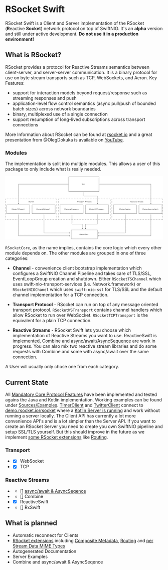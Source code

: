 # RSocket Swift
RSocket Swift is a Client and Server implementation of the RSocket  (**R**eactive **Socket**) network protocol on top of SwiftNIO. It's an **alpha** version and still under active development.
**Do not use it in a production environment!**

## What is RSocket?
RSocket provides a protocol for Reactive Streams semantics between client-server, and server-server communication. It is a binary protocol for use on byte stream transports such as TCP, WebSockets, and Aeron.
Key Features:
* support for interaction models beyond request/response such as streaming responses and push
* application-level flow control semantics (async pull/push of bounded batch sizes) across network boundaries
* binary, multiplexed use of a single connection
* support resumption of long-lived subscriptions across transport connections

More Information about RSocket can be found at [rsocket.io](https://rsocket.io/) and a great presentation from @OlegDokuka is available on [YouTube](https://www.youtube.com/watch?v=KapSjhUYSz4). 

### Modules
The implementation is split into multiple modules. This allows a user of this package to only include what is really needed.

![Module Overview](Resources/ModuleOverview.png) 

`RSocketCore`, as the name implies, contains the core logic which every other module depends on.
The other modules are grouped in one of three categories:

* **Channel** - convenience client bootstrap implementation which configures a SwiftNIO Channel Pipeline and takes care of TLS/SSL, EventLoopGroup creation and shutdown. Either `RSocketTSChannel` which uses swift-nio-transport-services (i.e. Network.framework) or `RSocketNIOChanel` which uses `swift-nio-ssl` for TLS/SSL and the default channel implementation for a TCP connection.

* **Transport Protocol** - RSocket can run on top of any message oriented transport protocol. `RSocketWSTransport` contains channel handlers which allow RSocket to run over WebSocket. `RSocketTCPTransport` is the equivalent for a plain TCP connection.

* **Reactive Streams** - RSocket Swift lets you choose which implementation of Reactive Streams you want to use. ReactiveSwift is implemented, Combine and [async/await/AsyncSequence](https://github.com/rsocket/rsocket-swift/pull/44) are work in progress. You can also mix two reactive stream libraries and do some requests with Combine and some with async/await over the same connection.

A User will usually only chose one from each category. 

## Current State
All [Mandatory Core Protocol Features](https://rsocket.io/docs/implementations) have been implemented and tested agains the Java and Kotlin implementation.
Working examples can be found under [Sources/Examples](https://github.com/rsocket/rsocket-swift/tree/main/Sources/Examples). [TimerClient](https://github.com/rsocket/rsocket-swift/blob/main/Sources/Examples/TimerClient/main.swift) and [TwitterClient](https://github.com/rsocket/rsocket-swift/blob/main/Sources/Examples/TwitterClient/main.swift) connect to [demo.rsocket.io/rsocket](http://demo.rsocket.io/) where a [Kotlin Server is running](https://github.com/rsocket/rsocket-demo/tree/master/src/main/kotlin/io/rsocket/demo/) and work without running a server locally.
The Client API has currently a lot more convenience API's and is a lot simpler than the Server API. If you want to create an RSocket Server you need to create you own SwiftNIO pipeline and setup SSL/TLS yourself. But this should improve in the future as we implement [some RSocket extensions](https://github.com/rsocket/rsocket/tree/master/Extensions) like [Routing](https://github.com/rsocket/rsocket/blob/master/Extensions/Routing.md).

### Transport
- - [x] WebSocket
- - [x] TCP

### Reactive Streams
- - [] [async/await & AsyncSeqence](https://github.com/rsocket/rsocket-swift/pull/44)
- - [] Combine
- - [x] ReactiveSwift
- - [] RxSwift

## What is planned
* Automatic reconnect for Clients
* [RSocket extensions](https://github.com/rsocket/rsocket/tree/master/Extensions) including [Composite Metadata](https://github.com/rsocket/rsocket/blob/master/Extensions/CompositeMetadata.md), [Routing](https://github.com/rsocket/rsocket/blob/master/Extensions/Routing.md) and [per Stream Data MIME Types](https://github.com/rsocket/rsocket/blob/master/Extensions/PerStreamDataMimeTypesDefinition.md)
* Autogenerated Documentation
* Server Examples
* Combine and async/await & AsyncSeqence
